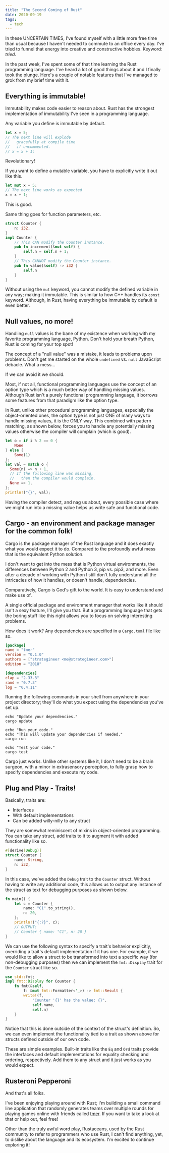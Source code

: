```yaml
---
title: "The Second Coming of Rust"
date: 2020-09-19
tags:
  - tech
---
```

In these UNCERTAIN TIMES, I've found myself with a little more free time than usual because I haven't needed to commute to an office every day. I've tried to funnel that energy into creative and constructive hobbies. Keyword: _tried_.

In the past week, I've spent some of that time learning the Rust programming language. I've heard a lot of good things about it and I finally took the plunge. Here's a couple of notable features that I've managed to grok from my brief time with it.

## Everything is immutable!

Immutability makes code easier to reason about. Rust has the strongest implementation of immutability I've seen in a programming language.

Any variable you define is immutable by default.

~~~ rust
let x = 5;
// The next line will explode
//   gracefully at compile time
//   if uncommented.
// x = x + 1;
~~~

Revolutionary!

If you want to define a mutable variable, you have to explicitly write it out like this.

~~~ rust
let mut x = 5;
// The next line works as expected
x = x + 1;
~~~

This is good.

Same thing goes for function parameters, etc.

~~~ rust
struct Counter {
    n: i32,
}
impl Counter {
    // This CAN modify the Counter instance.
    pub fn increment(&mut self) {
        self.n = self.n + 1;
    }
    // This CANNOT modify the Counter instance.
    pub fn value(&self) -> i32 {
        self.n
    }
}
~~~

Without using the `mut` keyword, you cannot modify the defined variable in any way; making it immutable. This is similar to how C++ handles its `const` keyword. Although, in Rust, having everything be immutable by default is even better.

## Null values, no more!

Handling `null` values is the bane of my existence when working with my favorite programming language, Python. Don't hold your breath Python, Rust is coming for your top spot!

The concept of a "null value" was a mistake, it leads to problems upon problems. Don't get me started on the whole `undefined` vs. `null` JavaScript debacle. What a mess...

If we can avoid it we should.

Most, if not all, functional programming languages use the concept of an option type which is a much better way of handling missing values. Although Rust isn't a purely functional programming language, it borrows some features from that paradigm like the option type.

In Rust, unlike other procedural programming languages, especially the object-oriented ones, the option type is not just ONE of many ways to handle missing values, it is the ONLY way. This combined with pattern matching, as shown below, forces you to handle any potentially missing values otherwise the compiler will complain (which is good).

~~~ rust
let o = if i % 2 == 0 {
    None
} else {
    Some(1)
};
let val = match o {
  Some(n) => n + 1,
  // If the following line was missing,
  //   then the compiler would complain.
  None => 1,
};
println!("{}", val);
~~~

Having the compiler detect, and nag us about, every possible case where we might run into a missing value helps us write safe and functional code.

## Cargo - an environment and package manager for the common folk!

Cargo is the package manager of the Rust language and it does exactly what you would expect it to do. Compared to the profoundly awful mess that is the equivalent Python solution.

I don't want to get into the mess that is Python virtual environments, the differences between Python 2 and Python 3, pip vs. pip3, and more. Even after a decade of working with Python I still don't fully understand all the intricacies of how it handles, or doesn't handle, dependencies.

Comparatively, Cargo is God's gift to the world. It is easy to understand and make use of.

A single official package and environment manager that works like it should isn't a sexy feature, I'll give you that. But a programming language that gets the boring stuff like this right allows you to focus on solving interesting problems.

How does it work? Any dependencies are specified in a `Cargo.toml` file like so.

~~~ toml
[package]
name = "tmer"
version = "0.1.0"
authors = ["strategineer <me@strategineer.com>"]
edition = "2018"

[dependencies]
clap = "2.33.3"
rand = "0.7.3"
log = "0.4.11"
~~~

Running the following commands in your shell from anywhere in your project directory; they'll do what you expect using the dependencies you've set up.

~~~ shell
echo "Update your dependencies."
cargo update

echo "Run your code."
echo "This will update your dependencies if needed."
cargo run

echo "Test your code."
cargo test
~~~

Cargo just works. Unlike other systems like it, I don't need to be a brain surgeon, with a minor in extrasensory perception, to fully grasp how to specify dependencies and execute my code.

## Plug and Play - Traits!

Basically, traits are:

- Interfaces
- With default implementations
- Can be added willy-nilly to any struct

They are somewhat reminiscent of mixins in object-oriented programming. You can take any struct, add traits to it to augment it with added functionality like so.

~~~ rust
#[derive(Debug)]
struct Counter {
    name: String,
    n: i32,
}
~~~

In this case, we've added the `Debug` trait to the `Counter` struct. Without having to write any additional code, this allows us to output any instance of the struct as text for debugging purposes as shown below.

~~~ rust
fn main() {
    let c = Counter {
        name: "C1".to_string(),
        n: 20,
    };
    println!("{:?}", c);
    // OUTPUT:
    // Counter { name: "C1", n: 20 }
}
~~~

We can use the following syntax to specify a trait's behavior explicitly, overriding a trait's default implementation if it has one. For example, if we would like to allow a struct to be transformed into text a specific way (for non-debugging purposes) then we can implement the `fmt::Display` trait for the `Counter` struct like so.

~~~ rust
use std::fmt;
impl fmt::Display for Counter {
    fn fmt(&self,
        f: &mut fmt::Formatter<'_>) -> fmt::Result {
        write!(f,
            "Counter '{}' has the value: {}",
            self.name,
            self.n)
    }
}
~~~

Notice that this is done outside of the context of the struct's definition. So, we can even implement the functionality tied to a trait as shown above for structs defined outside of our own code.

These are simple examples. Built-in traits like the `Eq` and `Ord` traits provide the interfaces and default implementations for equality checking and ordering, respectively. Add them to any struct and it just works as you would expect.

## Rusteroni Pepperoni
And that's all folks.

I've been enjoying playing around with Rust; I'm building a small command line application that randomly generates teams over multiple rounds for playing games online with friends called [tmer](https://github.com/strategineer/tmer). If you want to take a look at that or help out, feel free!

Other than the truly awful word play, Rustaceans, used by the Rust community to refer to programmers who use Rust, I can't find anything, yet, to dislike about the language and its ecosystem. I'm excited to continue exploring it!
